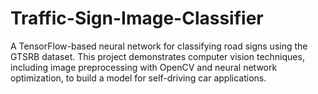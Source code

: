 # Traffic-Sign-Image-Classifier
A TensorFlow-based neural network for classifying road signs using the GTSRB dataset. This project demonstrates computer vision techniques, including image preprocessing with OpenCV and neural network optimization, to build a model for self-driving car applications.
